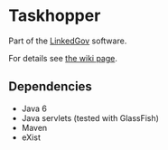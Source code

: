 Taskhopper
==========

Part of the [LinkedGov](http://linkedgov.org) software.

For details see [the wiki page](http://wiki.linkedgov.org/index.php/Task_hopper).

Dependencies
------------
* Java 6
* Java servlets (tested with GlassFish)
* Maven
* eXist
